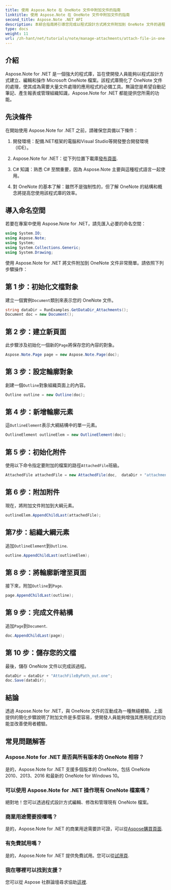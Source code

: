 ```yaml
---
title: 使用 Aspose.Note 在 OneNote 文件中附加文件的指南
linktitle: 使用 Aspose.Note 在 OneNote 文件中附加文件的指南
second_title: Aspose.Note .NET API
description: 本綜合指南將引導您完成以程式設計方式將文件附加到 OneNote 文件的過程，讓您能夠提升筆記記錄和文件管理任務。提供清晰的逐步說明和有用的常見問題。
type: docs
weight: 11
url: /zh-hant/net/tutorials/note/manage-attachments/attach-file-in-one-note-documents/
---
```

## 介紹

Aspose.Note for .NET 是一個強大的程式庫，旨在使開發人員能夠以程式設計方式建立、編輯和操作 Microsoft OneNote 檔案。該程式庫簡化了 OneNote 文件的處理，使其成為需要大量文件處理的應用程式的必備工具。無論您是希望自動記筆記、產生報表或管理組織知識，Aspose.Note for .NET 都能提供您所需的功能。

## 先決條件

在開始使用 Aspose.Note for .NET 之前，請確保您具備以下條件：

1. 開發環境：配備.NET框架的電腦和Visual Studio等開發整合開發環境（IDE）。
  
2.  Aspose.Note for .NET：從下列位置下載庫[發布頁面](https://releases.aspose.com/note/net/).

3. C# 知識：熟悉 C# 至關重要，因為 Aspose.Note 主要與這種程式語言一起使用。

4. 對 OneNote 的基本了解：雖然不是強制性的，但了解 OneNote 的結構和概念將提高您使用該程式庫的效率。

## 導入命名空間

若要在專案中使用 Aspose.Note for .NET，請先匯入必要的命名空間：

```csharp
using System.IO;
using Aspose.Note;
using System;
using System.Collections.Generic;
using System.Drawing;
```

使用 Aspose.Note for .NET 將文件附加到 OneNote 文件非常簡單。請依照下列步驟操作：

## 第 1 步：初始化文檔對象

建立一個實例`Document`類別來表示您的 OneNote 文件。

```csharp
string dataDir = RunExamples.GetDataDir_Attachments();
Document doc = new Document();
```

## 第 2 步：建立新頁面

此步驟涉及初始化一個新的`Page`將保存您的內容的對象。

```csharp
Aspose.Note.Page page = new Aspose.Note.Page(doc);
```

## 第 3 步：設定輪廓對象

創建一個`Outline`對象組織頁面上的內容。

```csharp
Outline outline = new Outline(doc);
```

## 第 4 步：新增輪廓元素

這`OutlineElement`表示大綱結構中的單一元素。

```csharp
OutlineElement outlineElem = new OutlineElement(doc);
```

## 第 5 步：初始化附件

使用以下命令指定要附加的檔案的路徑`AttachedFile`班級。

```csharp
AttachedFile attachedFile = new AttachedFile(doc,  dataDir + "attachment.txt");
```

## 第 6 步：附加附件

現在，將附加文件附加到大綱元素。

```csharp
outlineElem.AppendChildLast(attachedFile);
```

## 第7步：組織大綱元素

追加`OutlineElement`到`Outline`.

```csharp
outline.AppendChildLast(outlineElem);
```

## 第 8 步：將輪廓新增至頁面

接下來，附加`Outline`到`Page`.

```csharp
page.AppendChildLast(outline);
```

## 第 9 步：完成文件結構

追加`Page`到`Document`.

```csharp
doc.AppendChildLast(page);
```

## 第 10 步：儲存您的文檔

最後，儲存 OneNote 文件以完成該過程。

```csharp
dataDir = dataDir + "AttachFileByPath_out.one";
doc.Save(dataDir);
```

## 結論

透過 Aspose.Note for .NET，與 OneNote 文件的互動成為一種無縫體驗。上面提供的簡化步驟說明了附加文件是多麼容易，使開發人員能夠增強其應用程式的功能並改善使用者體驗。

## 常見問題解答

### Aspose.Note for .NET 是否與所有版本的 OneNote 相容？

是的，Aspose.Note for .NET 支援多個版本的 OneNote，包括 OneNote 2010、2013、2016 和最新的 OneNote for Windows 10。

### 可以使用 Aspose.Note for .NET 操作現有 OneNote 檔案嗎？

絕對地！您可以透過程式設計方式編輯、修改和管理現有 OneNote 檔案。

### 商業用途需要授權嗎？

是的，Aspose.Note for .NET 的商業用途需要許可證，可以從[Aspose購買頁面](https://purchase.conholdate.com/buy).

### 有免費試用嗎？

是的，Aspose.Note for .NET 提供免費試用。您可以從[試用頁](https://releases.aspose.com/).

### 我在哪裡可以找到支援？

您可以從 Aspose 社群論壇尋求協助[這裡](https://forum.aspose.com/c/note/28).